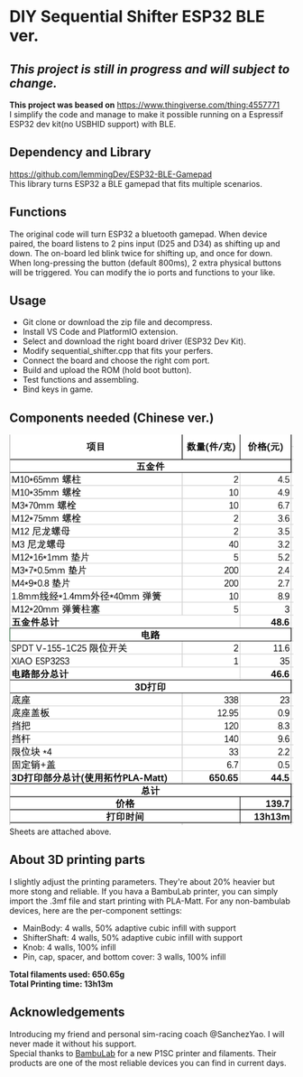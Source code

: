 # DIY Sequential Shifter ESP32 BLE ver.
## *This project is still in progress and will subject to change.*
**This project was beased on** https://www.thingiverse.com/thing:4557771  
I simplify the code and manage to make it possible running on a Espressif ESP32 dev kit(no USBHID support) with BLE. 
## Dependency and Library
https://github.com/lemmingDev/ESP32-BLE-Gamepad  
This library turns ESP32 a BLE gamepad that fits multiple scenarios.
## Functions
The original code will turn ESP32 a bluetooth gamepad. When device paired, the board listens to 2 pins input (D25 and D34) as shifting up and down. The on-board led blink twice for shifting up, and once for down. When long-pressing the button (default 800ms), 2 extra physical buttons will be triggered. You can modify the io ports and functions to your like.

## Usage
+ Git clone or download the zip file and decompress.
+ Install VS Code and PlatformIO extension.
+ Select and download the right board driver (ESP32 Dev Kit).
+ Modify sequential_shifter.cpp that fits your perfers.
+ Connect the board and choose the right com port.
+ Build and upload the ROM (hold boot button).
+ Test functions and assembling.
+ Bind keys in game.

## Components needed (Chinese ver.)
![components table](images/image.png)
Sheets are attached above.

## About 3D printing parts
I slightly adjust the printing parameters. They're about 20% heavier but more stong and reliable. If you hava a BambuLab printer, you can simply import the .3mf file and start printing with PLA-Matt. For any non-bambulab devices, here are the per-component settings:
+ MainBody: 4 walls, 50% adaptive cubic infill with support
+ ShifterShaft: 4 walls, 50% adaptive cubic infill with support
+ Knob: 4 walls, 100% infill
+ Pin, cap, spacer, and bottom cover: 3 walls, 100% infill

**Total filaments used: 650.65g**  
**Total Printing time: 13h13m**

## Acknowledgements
 Introducing my friend and personal sim-racing coach @SanchezYao. I will never made it without his support.  
 Special thanks to [BambuLab](https://bambulab.com/en) for a new P1SC printer and filaments. Their products are one of the most reliable devices you can find in current days.



